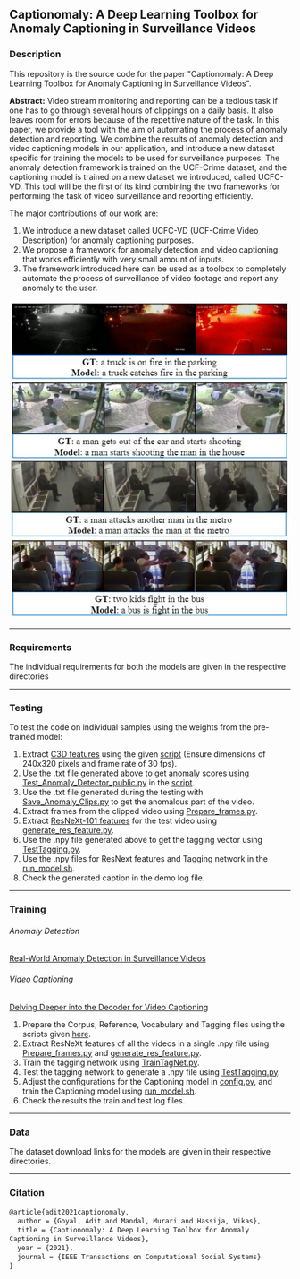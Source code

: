 ## Captionomaly: A Deep Learning Toolbox for Anomaly Captioning in Surveillance Videos

### <a name = "Description"> </a> Description
This repository is the source code for the paper "Captionomaly: A Deep Learning Toolbox for Anomaly Captioning in Surveillance Videos". 

**Abstract:** Video stream monitoring and reporting can be a tedious task if one has to go through several hours of clippings on a daily basis. It also leaves room for errors because of the repetitive nature of the task. In this paper, we provide a tool with the aim of automating the process of anomaly detection and reporting. We combine the results of anomaly detection and video captioning models in our application, and introduce a new dataset specific for training the models to be used for surveillance purposes. The anomaly detection framework is trained on the UCF-Crime dataset, and the captioning model is trained on a new dataset we introduced, called UCFC-VD. This tool will be the first of its kind combining the two frameworks for performing the task of video surveillance and reporting efficiently.

The major contributions of our work are:

1. We introduce a new dataset called UCFC-VD (UCF-Crime Video Description) for anomaly captioning purposes.
2. We propose a framework for anomaly detection and video captioning that works efficiently with very small amount of inputs.
3. The framework introduced here can be used as a toolbox to completely automate the process of surveillance of video footage and report any anomaly to the user.

![Caption Result](Video_Captioning/Delving_Deeper_into_the_Decoder_for_Video_Captioning/Results/CaptionResult.JPG)

---

### <a name = "Requirements"> </a> Requirements
The individual requirements for both the models are given in the respective directories

---

### <a name = "Testing"> </a> Testing

To test the code on individual samples using the weights from the pre-trained model:

1. Extract [C3D features](https://github.com/facebookarchive/C3D) using the given [script](https://github.com/Adit31/Captionomaly-Deep-Learning-Toolbox-for-Anomaly-Captioning/blob/main/Anomaly_Detection/Feature_Extractor/Feature_Extractor.ipynb) (Ensure dimensions of 240x320 pixels and frame rate of 30 fps).
2. Use the .txt file generated above to get anomaly scores using [Test_Anomaly_Detector_public.py](https://github.com/Adit31/Captionomaly-Deep-Learning-Toolbox-for-Anomaly-Captioning/blob/main/Anomaly_Detection/Test_Anomaly_Detector_public.py) in the [script](https://github.com/Adit31/Captionomaly-Deep-Learning-Toolbox-for-Anomaly-Captioning/blob/main/Anomaly_Detection/CCTV_Anomaly.ipynb).
3. Use the .txt file generated during the testing with [Save_Anomaly_Clips.py](https://github.com/Adit31/Captionomaly-Deep-Learning-Toolbox-for-Anomaly-Captioning/blob/main/Anomaly_Detection/Save_Anomaly_Clips.py) to get the anomalous part of the video.
4. Extract frames from the clipped video using [Prepare_frames.py](https://github.com/Adit31/Captionomaly-Deep-Learning-Toolbox-for-Anomaly-Captioning/blob/main/Video_Captioning/Feature_Extractor/Prepare_frames.py).
5. Extract [ResNeXt-101 features](https://github.com/taehoonlee/tensornets) for the test video using [generate_res_feature.py](https://github.com/Adit31/Captionomaly-Deep-Learning-Toolbox-for-Anomaly-Captioning/blob/main/Video_Captioning/Feature_Extractor/generate_res_feature.py).
6. Use the .npy file generated above to get the tagging vector using [TestTagging.py](https://github.com/Adit31/Captionomaly-Deep-Learning-Toolbox-for-Anomaly-Captioning/blob/main/Video_Captioning/Tagging_Network/TestTagging.py).
7. Use the .npy files for ResNext features and Tagging network in the [run_model.sh](https://github.com/Adit31/Captionomaly-Deep-Learning-Toolbox-for-Anomaly-Captioning/blob/main/Video_Captioning/Delving_Deeper_into_the_Decoder_for_Video_Captioning/run_model.sh).
8. Check the generated caption in the demo log file.

---

### <a name = "Training"> </a>Training
###### Anomaly Detection 
[Real-World Anomaly Detection in Surveillance Videos](https://github.com/WaqasSultani/AnomalyDetectionCVPR2018)

###### Video Captioning
[Delving Deeper into the Decoder for Video Captioning](https://github.com/WingsBrokenAngel/delving-deeper-into-the-decoder-for-video-captioning#requirement)


1. Prepare the Corpus, Reference, Vocabulary and Tagging files using the scripts given [here](https://github.com/Adit31/Captionomaly-Deep-Learning-Toolbox-for-Anomaly-Captioning/tree/main/Video_Captioning/Data_Preparation/Scripts).
2. Extract ResNeXt features of all the videos in a single .npy file using [Prepare_frames.py](https://github.com/Adit31/Captionomaly-Deep-Learning-Toolbox-for-Anomaly-Captioning/blob/main/Video_Captioning/Feature_Extractor/Prepare_frames.py) and [generate_res_feature.py](https://github.com/Adit31/Captionomaly-Deep-Learning-Toolbox-for-Anomaly-Captioning/blob/main/Video_Captioning/Feature_Extractor/generate_res_feature.py).
3. Train the tagging network using [TrainTagNet.py](https://github.com/Adit31/Captionomaly-Deep-Learning-Toolbox-for-Anomaly-Captioning/blob/main/Video_Captioning/Tagging_Network/TrainTagNet.py).
4. Test the tagging network to generate a .npy file using [TestTagging.py](https://github.com/Adit31/Captionomaly-Deep-Learning-Toolbox-for-Anomaly-Captioning/blob/main/Video_Captioning/Tagging_Network/TestTagging.py).
6. Adjust the configurations for the Captioning model in [config.py](https://github.com/Adit31/Captionomaly-Deep-Learning-Toolbox-for-Anomaly-Captioning/blob/main/Video_Captioning/Delving_Deeper_into_the_Decoder_for_Video_Captioning/config.py), and train the Captioning model using [run_model.sh](https://github.com/Adit31/Captionomaly-Deep-Learning-Toolbox-for-Anomaly-Captioning/blob/main/Video_Captioning/Delving_Deeper_into_the_Decoder_for_Video_Captioning/run_model.sh).
7. Check the results the train and test log files.

---

### <a name = "Data"> </a> Data
The dataset download links for the models are given in their respective directories.

---

### <a name = "Citation"> </a> Citation
```
@article{adit2021captionomaly,
  author = {Goyal, Adit and Mandal, Murari and Hassija, Vikas},
  title = {Captionomaly: A Deep Learning Toolbox for Anomaly Captioning in Surveillance Videos},
  year = {2021},
  journal = {IEEE Transactions on Computational Social Systems}
}
```
